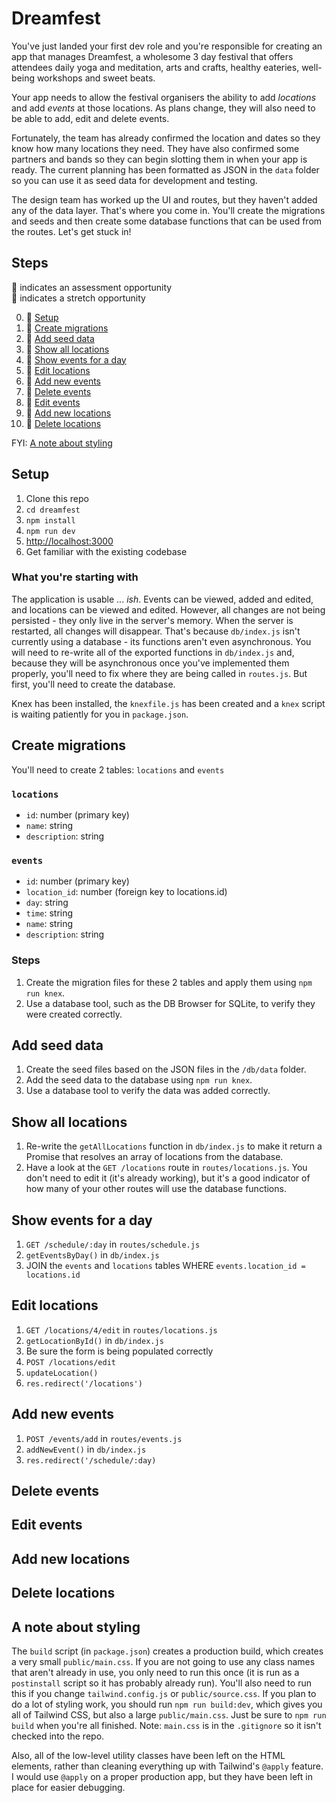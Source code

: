 # Dreamfest

You've just landed your first dev role and you're responsible for creating an app that manages Dreamfest, a wholesome 3 day festival that offers attendees daily yoga and meditation, arts and crafts, healthy eateries, well-being workshops and sweet beats.

Your app needs to allow the festival organisers the ability to add _locations_ and add _events_ at those locations. As plans change, they will also need to be able to add, edit and delete events.

Fortunately, the team has already confirmed the location and dates so they know how many locations they need. They have also confirmed some partners and bands so they can begin slotting them in when your app is ready. The current planning has been formatted as JSON in the `data` folder so you can use it as seed data for development and testing.

The design team has worked up the UI and routes, but they haven't added any of the data layer. That's where you come in. You'll create the migrations and seeds and then create some database functions that can be used from the routes. Let's get stuck in!

## Steps

🙌 indicates an assessment opportunity<br>
💪 indicates a stretch opportunity

0. 🙌 [Setup](#Setup)
1. 🙌 [Create migrations](#create-migrations)
1. 🙌 [Add seed data](#add-seed-data)
1. 🙌 [Show all locations](#show-all-locations)
1. 🙌 [Show events for a day](#show-events-for-a-day)
1. 🙌 [Edit locations](#edit-locations)
1. 🙌 [Add new events](#add-new-events)
1. 🙌 [Delete events](#delete-events)
1. 💪 [Edit events](#edit-events)
1. 💪 [Add new locations](#add-new-locations)
1. 💪 [Delete locations](#delete-locations)

FYI: [A note about styling](#a-note-about-styling)

## Setup

1. Clone this repo
1. `cd dreamfest`
1. `npm install`
1. `npm run dev`
1. [http://localhost:3000](http://localhost:3000)
1. Get familiar with the existing codebase

### What you're starting with

The application is usable ... _ish_. Events can be viewed, added and edited, and locations can be viewed and edited. However, all changes are not being persisted - they only live in the server's memory. When the server is restarted, all changes will disappear. That's because `db/index.js` isn't currently using a database - its functions aren't even asynchronous. You will need to re-write all of the exported functions in `db/index.js` and, because they will be asynchronous once you've implemented them properly, you'll need to fix where they are being called in `routes.js`. But first, you'll need to create the database.

Knex has been installed, the `knexfile.js` has been created and a `knex` script is waiting patiently for you in `package.json`.

## Create migrations

You'll need to create 2 tables: `locations` and `events`

### `locations`

* `id`: number (primary key)
* `name`: string
* `description`: string

### `events`

  * `id`: number (primary key)
  * `location_id`: number (foreign key to locations.id)
  * `day`: string
  * `time`: string
  * `name`: string
  * `description`: string

### Steps

1. Create the migration files for these 2 tables and apply them using `npm run knex`.
1. Use a database tool, such as the DB Browser for SQLite, to verify they were created correctly.

## Add seed data

1. Create the seed files based on the JSON files in the `/db/data` folder.
1. Add the seed data to the database using `npm run knex`.
1. Use a database tool to verify the data was added correctly.

## Show all locations

1. Re-write the `getAllLocations` function in `db/index.js` to make it return a Promise that resolves an array of locations from the database.
1. Have a look at the `GET /locations` route in `routes/locations.js`. You don't need to edit it (it's already working), but it's a good indicator of how many of your other routes will use the database functions.

## Show events for a day

1. `GET /schedule/:day` in `routes/schedule.js`
1. `getEventsByDay()` in `db/index.js`
1. JOIN the `events` and `locations` tables WHERE `events.location_id = locations.id`

## Edit locations

1. `GET /locations/4/edit` in `routes/locations.js`
1. `getLocationById()` in `db/index.js`
1. Be sure the form is being populated correctly
1. `POST /locations/edit`
1. `updateLocation()`
1. `res.redirect('/locations')`

## Add new events

1. `POST /events/add` in `routes/events.js`
1. `addNewEvent()` in `db/index.js`
1. `res.redirect('/schedule/:day)`

## Delete events



## Edit events



## Add new locations



## Delete locations



## A note about styling

The `build` script (in `package.json`) creates a production build, which creates a very small `public/main.css`. If you are not going to use any class names that aren't already in use, you only need to run this once (it is run as a `postinstall` script so it has probably already run). You'll also need to run this if you change `tailwind.config.js` or `public/source.css`. If you plan to do a lot of styling work, you should run `npm run build:dev`, which gives you all of Tailwind CSS, but also a large `public/main.css`. Just be sure to `npm run build` when you're all finished. Note: `main.css` is in the `.gitignore` so it isn't checked into the repo.

Also, all of the low-level utility classes have been left on the HTML elements, rather than cleaning everything up with Tailwind's `@apply` feature. I would use `@apply` on a proper production app, but they have been left in place for easier debugging.
